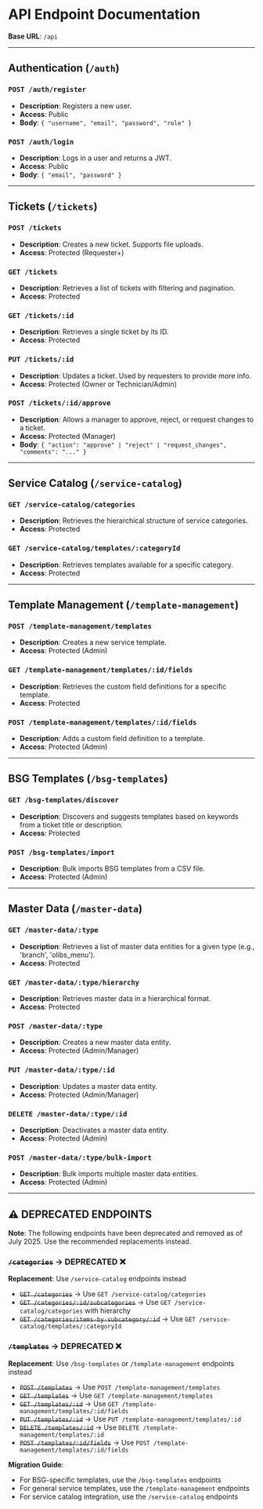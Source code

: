 # API Endpoint Documentation

**Base URL**: `/api`

---

##  Authentication (`/auth`)

### `POST /auth/register`
- **Description**: Registers a new user.
- **Access**: Public
- **Body**: `{ "username", "email", "password", "role" }`

### `POST /auth/login`
- **Description**: Logs in a user and returns a JWT.
- **Access**: Public
- **Body**: `{ "email", "password" }`

---

## Tickets (`/tickets`)

### `POST /tickets`
- **Description**: Creates a new ticket. Supports file uploads.
- **Access**: Protected (Requester+)

### `GET /tickets`
- **Description**: Retrieves a list of tickets with filtering and pagination.
- **Access**: Protected

### `GET /tickets/:id`
- **Description**: Retrieves a single ticket by its ID.
- **Access**: Protected

### `PUT /tickets/:id`
- **Description**: Updates a ticket. Used by requesters to provide more info.
- **Access**: Protected (Owner or Technician/Admin)

### `POST /tickets/:id/approve`
- **Description**: Allows a manager to approve, reject, or request changes to a ticket.
- **Access**: Protected (Manager)
- **Body**: `{ "action": "approve" | "reject" | "request_changes", "comments": "..." }`

---

## Service Catalog (`/service-catalog`)

### `GET /service-catalog/categories`
- **Description**: Retrieves the hierarchical structure of service categories.
- **Access**: Protected

### `GET /service-catalog/templates/:categoryId`
- **Description**: Retrieves templates available for a specific category.
- **Access**: Protected

---

## Template Management (`/template-management`)

### `POST /template-management/templates`
- **Description**: Creates a new service template.
- **Access**: Protected (Admin)

### `GET /template-management/templates/:id/fields`
- **Description**: Retrieves the custom field definitions for a specific template.
- **Access**: Protected

### `POST /template-management/templates/:id/fields`
- **Description**: Adds a custom field definition to a template.
- **Access**: Protected (Admin)

---

## BSG Templates (`/bsg-templates`)

### `GET /bsg-templates/discover`
- **Description**: Discovers and suggests templates based on keywords from a ticket title or description.
- **Access**: Protected

### `POST /bsg-templates/import`
- **Description**: Bulk imports BSG templates from a CSV file.
- **Access**: Protected (Admin)

---

## Master Data (`/master-data`)

### `GET /master-data/:type`
- **Description**: Retrieves a list of master data entities for a given type (e.g., 'branch', 'olibs_menu').
- **Access**: Protected

### `GET /master-data/:type/hierarchy`
- **Description**: Retrieves master data in a hierarchical format.
- **Access**: Protected

### `POST /master-data/:type`
- **Description**: Creates a new master data entity.
- **Access**: Protected (Admin/Manager)

### `PUT /master-data/:type/:id`
- **Description**: Updates a master data entity.
- **Access**: Protected (Admin/Manager)

### `DELETE /master-data/:type/:id`
- **Description**: Deactivates a master data entity.
- **Access**: Protected (Admin)

### `POST /master-data/:type/bulk-import`
- **Description**: Bulk imports multiple master data entities.
- **Access**: Protected (Admin)

---

## ⚠️ DEPRECATED ENDPOINTS

**Note**: The following endpoints have been deprecated and removed as of July 2025. Use the recommended replacements instead.

### ~~`/categories`~~ → **DEPRECATED** ❌
**Replacement**: Use `/service-catalog` endpoints instead
- ~~`GET /categories`~~ → Use `GET /service-catalog/categories`
- ~~`GET /categories/:id/subcategories`~~ → Use `GET /service-catalog/categories` with hierarchy
- ~~`GET /categories/items-by-subcategory/:id`~~ → Use `GET /service-catalog/templates/:categoryId`

### ~~`/templates`~~ → **DEPRECATED** ❌  
**Replacement**: Use `/bsg-templates` or `/template-management` endpoints instead
- ~~`POST /templates`~~ → Use `POST /template-management/templates`
- ~~`GET /templates`~~ → Use `GET /template-management/templates`
- ~~`GET /templates/:id`~~ → Use `GET /template-management/templates/:id/fields`
- ~~`PUT /templates/:id`~~ → Use `PUT /template-management/templates/:id`
- ~~`DELETE /templates/:id`~~ → Use `DELETE /template-management/templates/:id`
- ~~`POST /templates/:id/fields`~~ → Use `POST /template-management/templates/:id/fields`

**Migration Guide**: 
- For BSG-specific templates, use the `/bsg-templates` endpoints
- For general service templates, use the `/template-management` endpoints  
- For service catalog integration, use the `/service-catalog` endpoints
